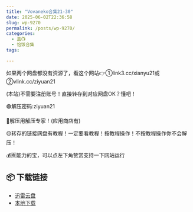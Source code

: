 ```yaml
---
title: "Vovaneko合集21-30"
date: 2025-06-02T22:36:58
slug: wp-9270
permalink: /posts/wp-9270/
categories:
  - 盖📺
  - 恰饭合集
tags:

---
```


如果两个网盘都没有资源了，看这个网站👉①link3.cc/xianyu21或②vlink.cc/ziyuan21

(本站)不需要注册账号！直接转存到对应网盘OK？懂吧！

🟢解压密码:ziyuan21

🔵解压用解压专家！(应用商店有)

🟡转存的链接网盘有教程！一定要看教程！按教程操作！不按教程操作你不会解压！

💰🈶能力的宝，可以点左下角赞赏支持一下网站运行

## 📦 下载链接
- [迅雷云盘](https://blziyuan21.com/pay-download/9270?key=32fc5a7ade&down_id=0)
- [本地下载](https://blziyuan21.com/pay-download/9270?key=32fc5a7ade&down_id=1)

